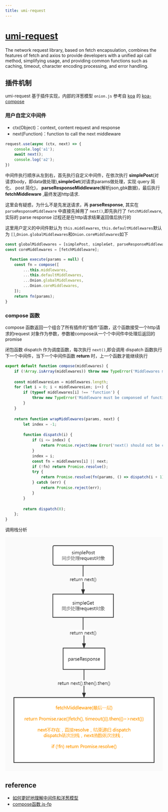 ```yaml
---
title: umi-request
---
```


# [umi-request](https://github.com/umijs/umi-request)

The network request library, based on fetch encapsulation, combines the features of fetch and axios to provide
developers with a unified api call method, simplifying usage, and providing common functions such as caching, timeout,
character encoding processing, and error handling.

## 插件机制

umi-request 基于插件实现，内部的洋葱模型 `onion.js` 参考自 [koa](https://github.com/koajs/koa)
的 [koa-compose](https://github.com/koajs/compose)

### 用户自定义中间件

- ctx(Object)：context, content request and response
- next(Function)：function to call the next middleware

```js
request.use(async (ctx, next) => {
    console.log('a1');
    await next();
    console.log('a2');
})
```

中间件执行顺序从左到右，首先执行自定义中间件，在依次执行 **simplePost**(对请求body，即data做处理),**simpleGet**(对请求params做处理，实现 query 简化、 post 简化)，
**parseResponseMiddleware**(解析json,gbk数据)，最后执行 **fetchMiddleware** ,最终发送http请求.

这里会有疑惑，为什么不是先发送请求，再 **parseResponse**, 其实在 `parseResponseMiddleware` 中直接先掉用了 `next()`,即先执行了 `fetchMiddleware`,实际的 parse
response 过程还是在http请求结果返回值后执行的

这里用户定义的中间件默认为 `this.middlewares`, `this.defaultMiddlewares`默认为 `[]`,`Onion.globalMiddlewares`和`Onion.coreMiddlewares`如下

```js
const globalMiddlewares = [simplePost, simpleGet, parseResponseMiddleware];
const coreMiddlewares = [fetchMiddleware];
```

```js
  function execute(params = null) {
    const fn = compose([
        ...this.middlewares,
        ...this.defaultMiddlewares,
        ...Onion.globalMiddlewares,
        ...Onion.coreMiddlewares,
    ]);
    return fn(params);
}
```

### compose 函数
compose 函数返回一个组合了所有插件的“插件”函数，这个函数接受一个http请求的request 对象作为参数，参数被compose从一个个中间件中处理后返回的 promise

闭包函数 dispatch 作为调度函数，每次执行 `next()`,即会调用 dispatch 函数执行下一个中间件，当下一个中间件函数 **return** 时，上一个函数才能继续执行

```js
export default function compose(middlewares) {
    if (!Array.isArray(middlewares)) throw new TypeError('Middlewares must be an array!');

    const middlewaresLen = middlewares.length;
    for (let i = 0; i < middlewaresLen; i++) {
        if (typeof middlewares[i] !== 'function') {
            throw new TypeError('Middleware must be componsed of function');
        }
    }

    return function wrapMiddlewares(params, next) {
        let index = -1;

        function dispatch(i) {
            if (i <= index) {
                return Promise.reject(new Error('next() should not be called multiple times in one middleware!'));
            }
            index = i;
            const fn = middlewares[i] || next;
            if (!fn) return Promise.resolve();
            try {
                return Promise.resolve(fn(params, () => dispatch(i + 1)));
            } catch (err) {
                return Promise.reject(err);
            }
        }

        return dispatch(0);
    };
}
```
调用栈分析

![调用栈分析](../images/library/umi-request-middleware.jpg)


## reference
- [如何更好地理解中间件和洋葱模型](https://juejin.cn/post/6890259747866411022#heading-4)
- [compose函数,js-fp](https://mostly-adequate.gitbook.io/mostly-adequate-guide/appendix_a#compose)
